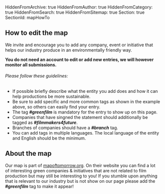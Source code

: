 HiddenFromArchive: true
HiddenFromAuthor: true
HiddenFromCategory: true
HiddenFromSearch: true
HiddenFromSitemap: true
Section: true
SectionId: mapHowTo

## How to edit the map
We invite and encourage you to add any company, event or initiative that helps our industry produce in an environmentally friendly way.  

**You do not need an account to edit or add new entries, we will however monitor all submissions.**  

###### Please follow these guidelines:
* If possible briefly describe what the entity you add does and how it can help productions be more sustainable.  
* Be sure to add specific and more common tags as shown in the example above, so others can easily find your entry.  
* The tag ***#greenfilm*** is mandatory for the entry to show up on this page. 
* Companies that have singned the statement should additionally be tagged as ***#filmmakers4future***.  
* Branches of companies should have a ***#branch*** tag. 
* You can add tags in multiple languages. The local language of the entity and English should be the minimum.

## About the map
Our map is part of [mapoftomorrow.org](http://mapoftomorrow.org). On their website you can find a lot of interesting green companies & initiatives that are not related to film production but may still be interesting to you! If you stumble upon anything that is relevant to our industry but is not show on our page please add the ***#greenfilm*** tag to make it appear!